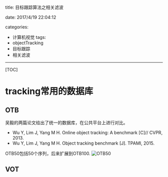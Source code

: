 
title: 目标跟踪算法之相关滤波

date: 2017/4/19 22:04:12

categories:
- 计算机视觉
tags:
- objectTracking
- 目标跟踪
- 相关滤波
---
[TOC]

# tracking常用的数据库

## OTB 
吴毅的两篇论文给出了统一的数据库，在公共平台上进行对比。
- Wu Y, Lim J, Yang M H. Online object tracking: A benchmark [C]// CVPR, 2013.
- Wu Y, Lim J, Yang M H. Object tracking benchmark [J]. TPAMI, 2015.

OTB50包括50个序列，后来扩展到OTB100.
![OTB50][1]
## VOT 


  [1]: https://www.github.com/DragonFive/CVBasicOp/raw/master/1492588025562.jpg "1492588025562"